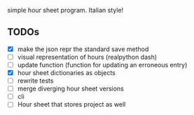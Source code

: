 simple hour sheet program. Italian style!



## TODOs

- [X] make the json repr the standard save method
- [ ] visual representation of hours (realpython dash)
- [ ] update function (function for updating an erroneous entry)
- [X] hour sheet dictionaries as objects
- [ ] rewrite tests
- [ ] merge diverging hour sheet versions
- [ ] cli
- [ ] Hour sheet that stores project as well

